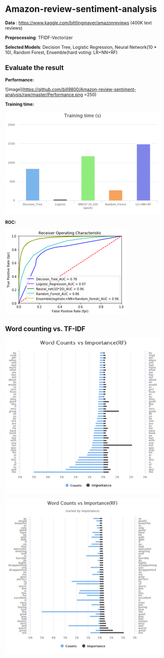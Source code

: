 # Amazon-review-sentiment-analysis

**Data** : https://www.kaggle.com/bittlingmayer/amazonreviews (400K text reviews)

**Preprocessing**: TFIDF-Vectorizer

**Selected Models**: Decision Tree, Logistic Regression, Neural Network(10 * 10), Random Forest, Ensemble(hard voting: LR+NN+RF)

## Evaluate the result

**Performance:**

![image](https://github.com/bill9800/Amazon-review-sentiment-analysis/raw/master/Performance.png =250)

**Training time:**

![image](https://github.com/bill9800/Amazon-review-sentiment-analysis/raw/master/training_time.png)

**ROC:**

![image](https://github.com/bill9800/Amazon-review-sentiment-analysis/raw/master/ROC.png)

## Word counting vs. TF-IDF

![image](https://github.com/bill9800/Amazon-review-sentiment-analysis/raw/master/count_vs_tfidf.png)

![image](https://github.com/bill9800/Amazon-review-sentiment-analysis/raw/master/count_vs_tfidf_imp.png)


